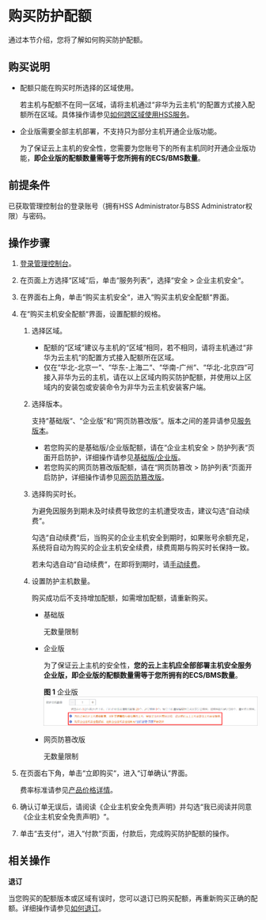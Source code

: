 # 购买防护配额<a name="hss_01_0229"></a>

通过本节介绍，您将了解如何购买防护配额。

## 购买说明<a name="section20961165392320"></a>

-   配额只能在购买时所选择的区域使用。

    若主机与配额不在同一区域，请将主机通过“非华为云主机“的配置方式接入配额所在区域。具体操作请参见[如何跨区域使用HSS服务](https://support.huaweicloud.com/hss_faq/hss_01_0159.html)。

-   企业版需要全部主机部署，不支持只为部分主机开通企业版功能。

    为了保证云上主机的安全性，您需要为您账号下的所有主机同时开通企业版功能，**即企业版的配额数量需等于您所拥有的ECS/BMS数量**。


## 前提条件<a name="section19401428131615"></a>

已获取管理控制台的登录账号（拥有HSS Administrator与BSS Administrator权限）与密码。

## 操作步骤<a name="section12391171020114"></a>

1.  [登录管理控制台](https://console.huaweicloud.com)。
2.  在页面上方选择“区域“后，单击“服务列表“，选择“安全  \>  企业主机安全“。
3.  在界面右上角，单击“购买主机安全“，进入“购买主机安全配额“界面。
4.  在“购买主机安全配额“界面，设置配额的规格。
    1.  选择区域。
        -   配额的“区域“建议与主机的“区域“相同，若不相同，请将主机通过“非华为云主机“的配置方式接入配额所在区域。
        -   仅在“华北-北京一“、“华东-上海二“、“华南-广州“、“华北-北京四“可接入非华为云的主机，请在以上区域内购买防护配额，并使用以上区域内的安装包或安装命令为非华为云主机安装客户端。

    2.  选择版本。

        支持“基础版“、“企业版“和“网页防篡改版“。版本之间的差异请参见[服务版本](https://support.huaweicloud.com/productdesc-hss/hss_01_0136.html)。

        -   若您购买的是基础版/企业版配额，请在“企业主机安全  \>  防护列表“页面开启防护，详细操作请参见[基础版/企业版](https://support.huaweicloud.com/usermanual-hss/hss_01_0230.html)。
        -   若您购买的网页防篡改版配额，请在“网页防篡改  \>  防护列表“页面开启防护，详细操作请参见[网页防篡改版](https://support.huaweicloud.com/usermanual-hss/hss_01_0214.html)。

    3.  选择购买时长。

        为避免因服务到期未及时续费导致您的主机遭受攻击，建议勾选“自动续费“。

        勾选“自动续费“后，当购买的企业主机安全到期时，如果账号余额充足，系统将自动为购买的企业主机安全续费，续费周期与购买时长保持一致。

        若未勾选自动“自动续费“，在即将到期时，请[手动续费](https://support.huaweicloud.com/hss_faq/hss_01_0171.html)。

    4.  设置防护主机数量。

        购买成功后不支持增加配额，如需增加配额，请重新购买。

        -   基础版

            无数量限制

        -   企业版

            为了保证云上主机的安全性，**您的云上主机应全部部署主机安全服务企业版，即企业版的配额数量需等于您所拥有的ECS/BMS数量**。

            **图 1**  企业版<a name="fig10984637182412"></a>  
            ![](figures/企业版.png "企业版")

        -   网页防篡改版

            无数量限制


5.  在页面右下角，单击“立即购买“，进入“订单确认“界面。

    费率标准请参见[产品价格详情](https://www.huaweicloud.com/price_detail.html#/hss_detail)。

6.  确认订单无误后，请阅读《企业主机安全免责声明》并勾选“我已阅读并同意《企业主机安全免责声明》“。
7.  单击“去支付“，进入“付款“页面，付款后，完成购买防护配额的操作。

## 相关操作<a name="section12360850124412"></a>

**退订**

当您购买的配额版本或区域有误时，您可以退订已购买配额，再重新购买正确的配额。详细操作请参见[如何退订](https://support.huaweicloud.com/hss_faq/hss_01_0172.html)。

